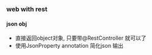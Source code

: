 ### web with rest 


#### json obj 

 - 直接返回object对象, 只要带@RestController 就可以了
 - 使用JsonProperty annotation 简化json 输出

#### 
